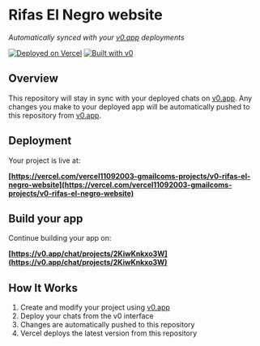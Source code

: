 # Rifas El Negro website

*Automatically synced with your [v0.app](https://v0.app) deployments*

[![Deployed on Vercel](https://img.shields.io/badge/Deployed%20on-Vercel-black?style=for-the-badge&logo=vercel)](https://vercel.com/vercel11092003-gmailcoms-projects/v0-rifas-el-negro-website)
[![Built with v0](https://img.shields.io/badge/Built%20with-v0.app-black?style=for-the-badge)](https://v0.app/chat/projects/2KiwKnkxo3W)

## Overview

This repository will stay in sync with your deployed chats on [v0.app](https://v0.app).
Any changes you make to your deployed app will be automatically pushed to this repository from [v0.app](https://v0.app).

## Deployment

Your project is live at:

**[https://vercel.com/vercel11092003-gmailcoms-projects/v0-rifas-el-negro-website](https://vercel.com/vercel11092003-gmailcoms-projects/v0-rifas-el-negro-website)**

## Build your app

Continue building your app on:

**[https://v0.app/chat/projects/2KiwKnkxo3W](https://v0.app/chat/projects/2KiwKnkxo3W)**

## How It Works

1. Create and modify your project using [v0.app](https://v0.app)
2. Deploy your chats from the v0 interface
3. Changes are automatically pushed to this repository
4. Vercel deploys the latest version from this repository
